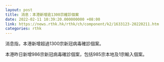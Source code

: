 ```yaml
---
layout: post
title: 消息：本港新增逾1300宗確診個案
date: 2022-02-11 10:39:20.000000000 +08:00
link: https://news.rthk.hk/rthk/ch/component/k2/1633123-20220211.htm
categories: rthk
---
```


消息指，本港新增超過1300宗新冠病毒確診個案。

本港昨日新增986宗新冠病毒確診個案，包括985宗本地及1宗輸入個案。

